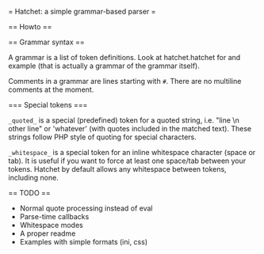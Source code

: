 = Hatchet: a simple grammar-based parser =

== Howto ==

== Grammar syntax ==

A grammar is a list of token definitions. Look at hatchet.hatchet for and example
(that is actually a grammar of the grammar itself).

Comments in a grammar are lines starting with `#`. There are no multiline comments at the moment.

=== Special tokens ===

`_quoted_` is a special (predefined) token for a quoted string, i.e. "line \n other line" or 'whatever'
(with quotes included in the matched text). These strings follow PHP style of quoting for special characters.

`_whitespace_` is a special token for an inline whitespace character (space or tab). It is useful if you want to force at least one
space/tab between your tokens. Hatchet by default allows any whitespace between tokens, including none.

== TODO ==

 * Normal quote processing instead of eval
 * Parse-time callbacks
 * Whitespace modes
 * A proper readme
 * Examples with simple formats (ini, css)